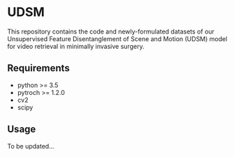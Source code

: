 # UDSM

This repository contains the code and newly-formulated datasets of our Unsupervised Feature Disentanglement of Scene and Motion (UDSM) model for video retrieval in minimally invasive surgery.

## Requirements

- python >= 3.5
- pytroch >= 1.2.0
- cv2
- scipy

## Usage

To be updated...
